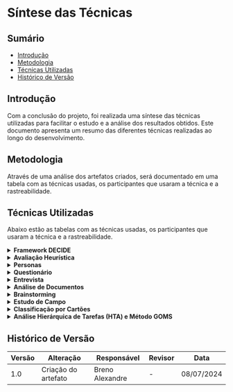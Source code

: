 # Síntese das Técnicas


## Sumário

- [Introdução](#Introdução)
- [Metodologia](#Metodologia)
- [Técnicas Utilizadas](#Técnicas-Utilizadas)
- [Histórico de Versão](#Histórico-de-Versão)


## Introdução

Com a conclusão do projeto, foi realizada uma síntese das técnicas utilizadas para facilitar o estudo e a análise dos resultados obtidos. Este documento apresenta um resumo das diferentes técnicas realizadas ao longo do desenvolvimento.


## Metodologia

Através de uma análise dos artefatos criados, será documentado em uma tabela com as técnicas usadas, os participantes que usaram a técnica e a rastreabilidade.


## Técnicas Utilizadas

Abaixo estão as tabelas com as técnicas usadas, os participantes que usaram a técnica e a rastreabilidade.

<details>

<summary><b>Framework DECIDE</b></summary>
<br>
<center>

<b>Tabela 1:</b> Técnica utilizada no projeto: Framework DECIDE.

| Participantes | Rastreabilidade |
| - | - |
| Breno Alexandre | [Avaliação do site: Inep Enem](/planejamento/SitesAvaliados/Site_enem) |
| Bruno Araújo | [Avaliação do site: Corpo de Bombeiros Militar do Distrito Federal](/planejamento/SitesAvaliados/CBMDF) |
| Iago Passaglia | [Avaliação do site: SIGAA - UnB](/planejamento/SitesAvaliados/Site_Sigaa) |
| Larissa Stéfane | [Avaliação do site: Secretaria da Pessoa com Deficiência do GDF](/planejamento/SitesAvaliados/Site_Secretaria_PND_GDF) |
| Luana Medeiros | [Avaliação do site: Alistamento Militar](/planejamento/SitesAvaliados/AlistamentoMilitar) |
| Pedro Izarias | [Avaliação do site: Distribuição Linux Debian](/planejamento/SitesAvaliados/Site_Debian) |

<b>Autor:</b> <a href="https://github.com/brenoalexandre0/">Breno Alexandre</a>.

</center>

</details>


<details>

<summary><b>Avaliação Heurística</b></summary>
<br>
<center>

<b>Tabela 2:</b> Técnica utilizada no projeto: Avaliação Heurística.

| Participantes | Rastreabilidade |
| - | - |
| Larissa Stéfane | [Avaliação por Heurísticas do SIGAA](/planejamento/SiteEscolhidoSIGAA/Avaliação_Heuristica_SIGAA) |

<b>Autor:</b> <a href="https://github.com/brenoalexandre0/">Breno Alexandre</a>.

</center>

</details>


<details>

<summary><b>Personas</b></summary>
<br>
<center>

<b>Tabela 3:</b> Técnica utilizada no projeto: Personas.

| Participantes | Rastreabilidade |
| - | - |
| Bruno, Larissa e Pedro | [Personas no Projeto](/PerfilUsuario/Personass/PersonasSIGAA) |

<b>Autor:</b> <a href="https://github.com/brenoalexandre0/">Breno Alexandre</a>.

</center>

</details>


<details>

<summary><b>Questionário</b></summary>
<br>
<center>

<b>Tabela 4:</b> Técnica utilizada no projeto: Questionário.

| Participantes | Rastreabilidade |
| - | - |
| Larissa Stéfane | [Resultados do questionário para Professores](/PerfilUsuario/Professores/Questionarios/AnaliseResultados) |
| Breno, Bruno, Iago, Larissa, Luana e Pedro | [Resultados do questionário para estudantes](/PerfilUsuario/Estudantes/Questionarios/AnáliseResultados) |

<b>Autor:</b> <a href="https://github.com/brenoalexandre0/">Breno Alexandre</a>.

</center>

</details>


<details>

<summary><b>Entrevista</b></summary>
<br>
<center>

<b>Tabela 5:</b> Técnica utilizada no projeto: Entrevista.

| Participantes | Rastreabilidade |
| - | - |
| Larissa Stéfane | [Entrevista com o professor André Barros de Sales](/PerfilUsuario/Professores/Entrevistas/Gravacoes/AndreSales) |
| Larissa Stéfane | [Entrevista com uma professora anônima](/PerfilUsuario/Professores/Entrevistas/Gravacoes/Anonimo) |
| Larissa Stéfane | [Entrevista com a professora Elaine Venson](/PerfilUsuario/Professores/Entrevistas/Gravacoes/ElaineVenson) |
| Larissa Stéfane | [Entrevista com o professor Mario de Oliveira Andrade](/PerfilUsuario/Professores/Entrevistas/Gravacoes/MarioAndrade) |
| Larissa Stéfane | [Entrevista com convidada especial: Cecília Alves](/PerfilUsuario/Estudantes/Entrevistas/Gravacao/CeciliaAlves) |
| Breno Alexandre | [Entrevista com a estudante Ana Clara Rosário Silva](/PerfilUsuario/Estudantes/Entrevistas/Gravacao/AnaClara) |
| Larissa Stéfane | [Entrevista com o estudante Bruno Martins Bomfim](/PerfilUsuario/Estudantes/Entrevistas/Gravacao/BrunoMartins) |
| Larissa Stéfane | [Entrevista com o estudante Caio Felipe Alves Braga](/PerfilUsuario/Estudantes/Entrevistas/Gravacao/CaioBraga) |
| Larissa Stéfane | [Entrevista com o estudante Carlos Gabriel Cardoso Ramos](/PerfilUsuario/Estudantes/Entrevistas/Gravacao/CarlosGabriel) |
| Larissa Stéfane | [Entrevista com o estudante Gabriel Lopes Barros](/PerfilUsuario/Estudantes/Entrevistas/Gravacao/GabrielLopes) |
| Larissa Stéfane | [Entrevista com o estudante Gabriel Rodrigo Martins de Andrade](/PerfilUsuario/Estudantes/Entrevistas/Gravacao/GabrielRodrigo) |
| Larissa Stéfane | [Entrevista com o estudante Isaque Santos](/PerfilUsuario/Estudantes/Entrevistas/Gravacao/IsaqueSantos) |
| Larissa Stéfane | [Entrevista com a estudante Lavínia Inácia Mota](/PerfilUsuario/Estudantes/Entrevistas/Gravacao/LavíniaInácia) |
| Larissa Stéfane | [Entrevista com o estudante Leonardo Gonçalvez Machado](/PerfilUsuario/Estudantes/Entrevistas/Gravacao/Leonardo) |
| Larissa Stéfane | [Entrevista com o estudante Rodrigo Vaz](/PerfilUsuario/Estudantes/Entrevistas/Gravacao/RodrigoVaz) |
| Breno Alexandre | [Entrevista com o servidor Francisco Cesar Borges Silva (Chiquinho)](/PerfilUsuario/Tecnicos/Entrevistas/Gravacao/Francisco(Chiquinho)) |
| Bruno Araújo | [Entrevista com a servidora Andressa Novais Rodrigues](/PerfilUsuario/Tecnicos/Entrevistas/Gravacao/Andressa) |
| Breno, Bruno, Iago, Larissa e Pedro | [Execução das Entrevistas para Avaliação do Storyboard e da Análise de Tarefas](/DesignAvaliaçãoDesenvolvimento/Nível1/Entrevistas_Avaliacao/Execucao_Entrevistas) |
| Breno, Bruno, Iago, Larissa, Luana e Pedro | [Execução das Entrevistas para Avaliação dos Protótipos de Papel das funcionalidades](/DesignAvaliaçãoDesenvolvimento/Nível2/Entrevistas/ExecucaoEntrevistas) |
| Bruno, Iago, Larissa e Pedro | [Entrevistas da Avaliação do Protótipo de Alta Fidelidade](/DesignAvaliaçãoDesenvolvimento/Nível3/Entrevistas) |

<b>Autor:</b> <a href="https://github.com/brenoalexandre0/">Breno Alexandre</a>.

</center>

</details>


<details>

<summary><b>Análise de Documentos</b></summary>
<br>
<center>

<b>Tabela 6:</b> Técnica utilizada no projeto: Análise de Documentos.

| Participantes | Rastreabilidade |
| - | - |
| Larissa Stéfane | [Análise de Documentos: Professores](/PerfilUsuario/Professores/AnaliseDocumentoProfessor) |
| Larissa Stéfane | [Análise de Documentos: Estudantes](/PerfilUsuario/Estudantes/AnaliseDocumentalEstudantes) |
| Larissa Stéfane | [Análise de Documentos: Servidores Técnicos e Administrativos](/PerfilUsuario/Tecnicos/analiseDocumentosServidores) |

<b>Autor:</b> <a href="https://github.com/brenoalexandre0/">Breno Alexandre</a>.

</center>

</details>


<details>

<summary><b>Brainstorming</b></summary>
<br>
<center>

<b>Tabela 7:</b> Técnica utilizada no projeto: Brainstorming.

| Participantes | Rastreabilidade |
| - | - |
| Breno, Bruno e Iago | [Desenvolvimento do Brainstorming](/IdentificacaoNecessidadesUsuario/ExecBrainstorm) |

<b>Autor:</b> <a href="https://github.com/brenoalexandre0/">Breno Alexandre</a>.

</center>

</details>


<details>

<summary><b>Estudo de Campo</b></summary>
<br>
<center>

<b>Tabela 8:</b> Técnica utilizada no projeto: Estudo de Campo.

| Participantes | Rastreabilidade |
| - | - |
| Pedro Izarias | [Desenvolvimento do Estudo de Campo](/IdentificacaoNecessidadesUsuario/DesenvolvimentoEstudosDeCampo) |

<b>Autor:</b> <a href="https://github.com/brenoalexandre0/">Breno Alexandre</a>.

</center>

</details>


<details>

<summary><b>Classificação por Cartões</b></summary>
<br>
<center>

<b>Tabela 9:</b> Técnica utilizada no projeto: Classificação por Cartões.

| Participantes | Rastreabilidade |
| - | - |
| Luana e Pedro | [Desenvolvimento da Classificação por Cartões](/IdentificacaoNecessidadesUsuario/DesenvolvimentoClassificaCartoes) |

<b>Autor:</b> <a href="https://github.com/brenoalexandre0/">Breno Alexandre</a>.

</center>

</details>


<details>

<summary><b>Análise Hierárquica de Tarefas (HTA) e Método GOMS</b></summary>
<br>
<center>

<b>Tabela 10:</b> Técnica utilizada no projeto: Análise Hierárquica de Tarefas (HTA) e Método GOMS.

| Participantes | Rastreabilidade |
| - | - |
| Bruno Araújo | [Análise Declaração de Bolsista](/Requisitos1/AnaliseTarefas/Bolsas/DeclaraçãodeBolsista2) |
| Bruno Araújo | [Análise de Tarefas: Solicitação de Bolsas](/Requisitos1/AnaliseTarefas/Bolsas/SolicitaçãodeBolsasHTA) |
| Iago Passaglia | [Análise de Tarefas: Tarefas de estágio na visão do estudante (GOMS)](/Requisitos1/AnaliseTarefas/Estagio/estagioGoms) |
| Iago Passaglia | [Análise Hierárquica de Tarefas no SIGAA - Aba Estágio (Visão do aluno)](/Requisitos1/AnaliseTarefas/Estagio/estagioHierarquica) |
| Luana Medeiros | [Análise de Tarefas: Histórico](/Requisitos1/AnaliseTarefas/Histórico/AnaliseHistorico) |
| Pedro Izarias | [Análise de Tarefas: Tarefas de estágio na visão do estudante (GOMS)](/Requisitos1/AnaliseTarefas/Matrícula/MatriculaGOMS) |
| Pedro Izarias | [Análise Hierárquica de Tarefas no SIGAA - Matrícula (Visão do aluno)](/Requisitos1/AnaliseTarefas/Matrícula/FazerMatriculaHierarquica) |
| Larissa Stéfane |


<b>Autor:</b> <a href="https://github.com/brenoalexandre0/">Breno Alexandre</a>.

</center>

</details>


## Histórico de Versão

| Versão | Alteração | Responsável | Revisor | Data |
| ------ | --------- | ----------- | ------- | ---- |
| 1.0 | Criação do artefato | Breno Alexandre | - | 08/07/2024 |
